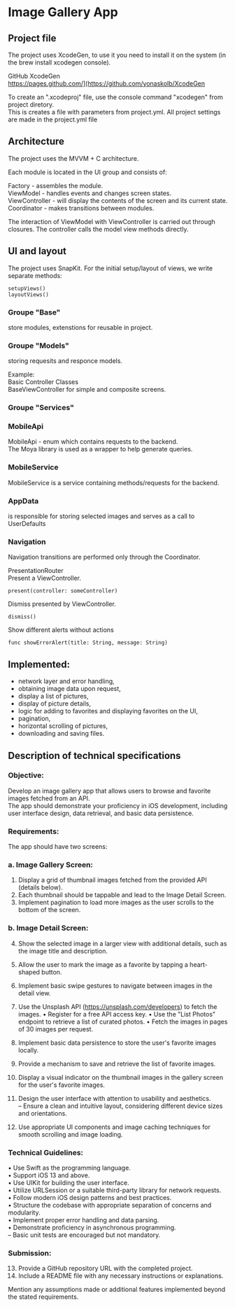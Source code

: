# Image Gallery App

## Project file
The project uses XcodeGen, to use it you need to install it on the system (in the brew install xcodegen console). <br />

GitHub XcodeGen <br />
https://pages.github.com/](https://github.com/yonaskolb/XcodeGen

To create an ".xcodeproj" file,  use the console command "xcodegen" from project diretory.<br />
This is creates a file with parameters from project.yml. 
All project settings are made in the project.yml file

## Architecture
The project uses the MVVM + C architecture. 

Each module is located in the UI group and consists of:

Factory - assembles the module.<br />
ViewModel - handles events and changes screen states.<br />
ViewController - will display the contents of the screen and its current state.<br />
Coordinator - makes transitions between modules.<br />

The interaction of ViewModel with ViewController is carried out through closures. The controller calls the model view methods directly.

## UI and layout
The project uses SnapKit. 
For the initial setup/layout of views, we write separate methods: 
```
setupViews()
layoutViews()
```

### Groupe "Base" 
store modules, extenstions for reusable in project.

### Groupe "Models"
storing requesits and responce models.

Example:<br />
Basic Controller Classes<br />
BaseViewController for simple and composite screens.

### Groupe "Services"

### MobileApi
MobileApi - enum which contains requests to the backend. <br />
The Moya library is used as a wrapper to help generate queries.

### MobileService
MobileService is a service containing methods/requests for the backend.

### AppData 
is responsible for storing selected images and serves as a call to UserDefaults

### Navigation
Navigation transitions are performed only through the Coordinator.

PresentationRouter<br />
Present a ViewController.
```
present(controller: someController)
```
Dismiss presented by ViewController.
```
dismiss()
```
Show different alerts without actions
```
func showErrorAlert(title: String, message: String)
```

## Implemented:
- network layer and error handling,
- obtaining image data upon request,
- display a list of pictures,
- display of picture details,
- logic for adding to favorites and displaying favorites on the UI,
- pagination,
- horizontal scrolling of pictures,
- downloading and saving files.

## Description of technical specifications

### Objective: 
Develop an image gallery app that allows users to browse and favorite images fetched from an API.<br />
The app should demonstrate your proficiency in iOS development, including user interface design, data retrieval, and basic data persistence.
### Requirements:
The app should have two screens: 

### a. Image Gallery Screen:
1. Display a grid of thumbnail images fetched from the provided API (details below).<br />
2. Each thumbnail should be tappable and lead to the Image Detail Screen.<br />
3. Implement pagination to load more images as the user scrolls to the bottom of the screen. 

### b. Image Detail Screen:
4. Show the selected image in a larger view with additional details, such as the image title and description.<br />
5. Allow the user to mark the image as a favorite by tapping a heart-shaped button.<br />
6. Implement basic swipe gestures to navigate between images in the detail view.<br />
7. Use the Unsplash API (https://unsplash.com/developers) to fetch the images.
•	Register for a free API access key.
•	Use the "List Photos" endpoint to retrieve a list of curated photos.
•	Fetch the images in pages of 30 images per request.

8. Implement basic data persistence to store the user's favorite images locally.<br />
9. Provide a mechanism to save and retrieve the list of favorite images.<br />
10. Display a visual indicator on the thumbnail images in the gallery screen for the user's favorite images.<br />
11. Design the user interface with attention to usability and aesthetics.<br />
– Ensure a clean and intuitive layout, considering different device sizes and orientations.

12. Use appropriate UI components and image caching techniques for smooth scrolling and image loading.
### Technical Guidelines:
  • Use Swift as the programming language.<br />
  • Support iOS 13 and above.<br />
  • Use UIKit for building the user interface.<br />
  • Utilize URLSession or a suitable third-party library for network requests.<br />
  • Follow modern iOS design patterns and best practices.<br />
  • Structure the codebase with appropriate separation of concerns and modularity.<br />
  • Implement proper error handling and data parsing.<br />
  • Demonstrate proficiency in asynchronous programming.<br />
– Basic unit tests are encouraged but not mandatory.<br />

### Submission:
13. Provide a GitHub repository URL with the completed project.<br />
14. Include a README file with any necessary instructions or explanations.<br />

Mention any assumptions made or additional features implemented beyond the stated requirements.

